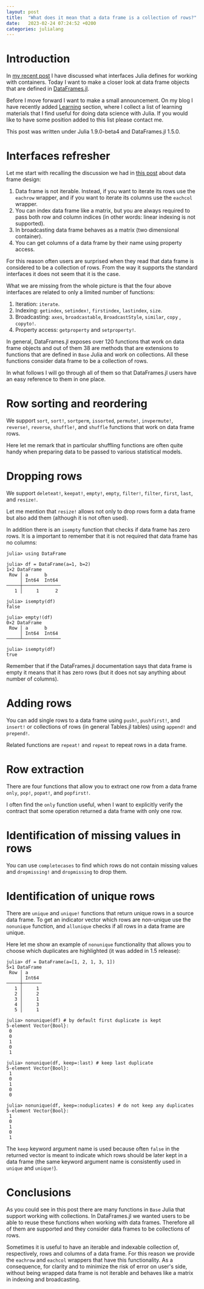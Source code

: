 ```yaml
---
layout: post
title:  "What does it mean that a data frame is a collection of rows?"
date:   2023-02-24 07:24:52 +0200
categories: julialang
---
```


# Introduction

In [my recent post][post] I have discussed what interfaces Julia defines for
working with containers. Today I want to make a closer look at data frame
objects that are defined in [DataFrames.jl][df].

Before I move forward I want to make a small announcement. On my blog I have
recently added [Learning][learning] section, where I collect a list of learning
materials that I find useful for doing data science with Julia. If you would
like to have some position added to this list please contact me.

This post was written under Julia 1.9.0-beta4 and DataFrames.jl 1.5.0.

# Interfaces refresher

Let me start with recalling the discussion we had in [this post][post] about
data frame design:

1. Data frame is not iterable. Instead, if you want to iterate its rows
   use the `eachrow` wrapper, and if you want to iterate its columns use the
   `eachcol` wrapper.
2. You can index data frame like a matrix, but you are always required to pass
   both row and column indices (in other words: linear indexing is not
   supported).
3. In broadcasting data frame behaves as a matrix (two dimensional container).
4. You can get columns of a data frame by their name using property access.

For this reason often users are surprised when they read that data frame
is considered to be a collection of rows. From the way it supports the
standard interfaces it does not seem that it is the case.

What we are missing from the whole picture is that the four above interfaces are
related to only a limited number of functions:

1. Iteration: `iterate`.
2. Indexing: `getindex`, `setindex!`, `firstindex`, `lastindex`, `size`.
3. Broadcasting: `axes`, `broadcastable`, `BroadcastStyle`, `similar`,
   `copy` , `copyto!`.
4. Property access: `getproperty` and `setproperty!`.

In general, DataFrames.jl exposes over 120 functions that work on data frame
objects and out of them 38 are methods that are extensions to functions
that are defined in `Base` Julia and work on collections. All these functions
consider data frame to be a collection of rows.

In what follows I will go through all of them so that DataFrames.jl users have
an easy reference to them in one place.

# Row sorting and reordering

We support `sort`, `sort!`, `sortperm`, `issorted`, `permute!`, `invpermute!`,
`reverse!`, `reverse`, `shuffle!`, and `shuffle` functions that work on data
frame rows.

Here let me remark that in particular shuffling functions are often quite handy
when preparing data to be passed to various statistical models.

# Dropping rows

We support `deleteat!`, `keepat!`, `empty!`, `empty`, `filter!`, `filter`,
`first`, `last`, and `resize!`.

Let me mention that `resize!` allows not only to drop rows form a data frame
but also add them (although it is not often used).

In addition there is an `isempty` function that checks if data frame has zero
rows. It is a important to remember that it is not required that data frame
has no columns:

```
julia> using DataFrame

julia> df = DataFrame(a=1, b=2)
1×2 DataFrame
 Row │ a      b
     │ Int64  Int64
─────┼──────────────
   1 │     1      2

julia> isempty(df)
false

julia> empty!(df)
0×2 DataFrame
 Row │ a      b
     │ Int64  Int64
─────┴──────────────

julia> isempty(df)
true
```

Remember that if the DataFrames.jl documentation says that data frame is empty
it means that it has zero rows (but it does not say anything about number of
columns).

# Adding rows

You can add single rows to a data frame using `push!`, `pushfirst!`, and
`insert!` or collections of rows (in general Tables.jl tables) using
`append!` and `prepend!`.

Related functions are `repeat!` and `repeat` to repeat rows in a data frame.

# Row extraction

There are four functions that allow you to extract one row from a data frame
`only`, `pop!`, `popat!`, and `popfirst!`.

I often find the `only` function useful, when I want to explicitly verify
the contract that some operation returned a data frame with only one row.

# Identification of missing values in rows

You can use `completecases` to find which rows do not contain missing values
and `dropmissing!` and `dropmissing` to drop them.

# Identification of unique rows

There are `unique` and `unique!` functions that return unique rows in a
source data frame. To get an indicator vector which rows are non-unique use
the `nonunique` function, and `allunique` checks if all rows in a data frame
are unique.

Here let me show an example of `nonunique` functionality that allows you to
choose which duplicates are highlighted (it was added in 1.5 release):

```
julia> df = DataFrame(a=[1, 2, 1, 3, 1])
5×1 DataFrame
 Row │ a
     │ Int64
─────┼───────
   1 │     1
   2 │     2
   3 │     1
   4 │     3
   5 │     1

julia> nonunique(df) # by default first duplicate is kept
5-element Vector{Bool}:
 0
 0
 1
 0
 1

julia> nonunique(df, keep=:last) # keep last duplicate
5-element Vector{Bool}:
 1
 0
 1
 0
 0

julia> nonunique(df, keep=:noduplicates) # do not keep any duplicates
5-element Vector{Bool}:
 1
 0
 1
 0
 1
```

The `keep` keyword argument name is used because often `false` in the returned
vector is meant to indicate which rows should be later kept in a data frame
(the same keyword argument name is consistently used in `unique` and `unique!`).

# Conclusions

As you could see in this post there are many functions in `Base` Julia that
support working with collections. In DataFrames.jl we wanted users to be able
to reuse these functions when working with data frames. Therefore all of them
are supported and they consider data frames to be collections of rows.

Sometimes it is useful to have an iterable and indexable collection of,
respectively, rows and columns of a data frame. For this reason we provide the
`eachrow` and `eachcol` wrappers that have this functionality. As a
consequence, for clarity and to minimize the risk of error on user's side,
without being wrapped data frame is not iterable and behaves like a matrix in
indexing and broadcasting.

[post]: https://bkamins.github.io/julialang/2023/02/03/iterable.html
[df]: https://github.com/JuliaData/DataFrames.jl
[learning]: https://bkamins.github.io/learning/